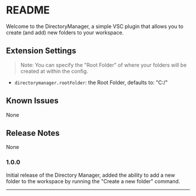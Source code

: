 # README

Welcome to the DirectoryManager, a simple VSC plugin
that allows you to create (and add) new folders to 
your workspace.
## Extension Settings

> Note: You can specify the "Root Folder" of where your folders
will be created at within the config.

* `directorymanager.rootFolder`: the Root Folder, defaults to: "C:/"

## Known Issues

None

## Release Notes

None

### 1.0.0

Initial release of the Directory Manager,
added the ability to add a new folder to the
workspace by running the "Create a new folder"
command.

---
